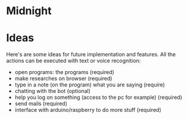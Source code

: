 # Midnight


# Ideas
Here's are some ideas for future implementation and features.
All the actions can be executed with text or voice recognition:

- open programs: the programs (required)
- make researches on browser (required)
- type in a note (on the program) what you are saying (require)
- chatting with the bot (optional)
- help you log on something (access to the pc for example) (required)
- send mails (required)
- interface with arduino/raspberry to do more stuff (required)
